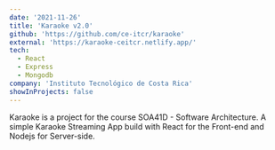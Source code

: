 ```yaml
---
date: '2021-11-26'
title: 'Karaoke v2.0'
github: 'https://github.com/ce-itcr/karaoke'
external: 'https://karaoke-ceitcr.netlify.app/'
tech:
  - React
  - Express
  - Mongodb
company: 'Instituto Tecnológico de Costa Rica'
showInProjects: false
---
```


Karaoke is a project for the course SOA41D - Software Architecture. A simple Karaoke Streaming App build with React for the Front-end and Nodejs for Server-side.
